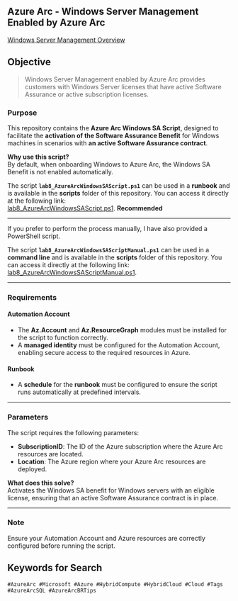 ## Azure Arc - Windows Server Management Enabled by Azure Arc

[Windows Server Management Overview](https://learn.microsoft.com/en-us/azure/azure-arc/servers/windows-server-management-overview?tabs=portal#enrollment)

## Objective  
> Windows Server Management enabled by Azure Arc provides customers with Windows Server licenses that have active Software Assurance or active subscription licenses.

### Purpose

This repository contains the **Azure Arc Windows SA Script**, designed to facilitate the **activation of the Software Assurance Benefit** for Windows machines in scenarios with **an active Software Assurance contract**.

**Why use this script?**  
By default, when onboarding Windows to Azure Arc, the Windows SA Benefit is not enabled automatically.

The script **`lab8_AzureArcWindowsSAScript.ps1`** can be used in a **runbook** and is available in the **scripts** folder of this repository. You can access it directly at the following link:  
[lab8_AzureArcWindowsSAScript.ps1](https://raw.githubusercontent.com/fabiotreze/AzureArcBRTips/refs/heads/main/scripts/lab8_AzureArcWindowsSAScript.ps1).  **Recommended**

---

If you prefer to perform the process manually, I have also provided a PowerShell script.

The script **`lab8_AzureArcWindowsSAScriptManual.ps1`** can be used in a **command line** and is available in the **scripts** folder of this repository. You can access it directly at the following link:  
[lab8_AzureArcWindowsSAScriptManual.ps1](https://raw.githubusercontent.com/fabiotreze/AzureArcBRTips/refs/heads/main/scripts/lab8_AzureArcWindowsSAScriptManual.ps1).  

---

### Requirements

#### Automation Account
- The **Az.Account** and **Az.ResourceGraph** modules must be installed for the script to function correctly.  
- A **managed identity** must be configured for the Automation Account, enabling secure access to the required resources in Azure.  

#### Runbook
- A **schedule** for the **runbook** must be configured to ensure the script runs automatically at predefined intervals.  

---

### Parameters

The script requires the following parameters:

- **SubscriptionID**: The ID of the Azure subscription where the Azure Arc resources are located.
- **Location**: The Azure region where your Azure Arc resources are deployed.

**What does this solve?**  
Activates the Windows SA benefit for Windows servers with an eligible license, ensuring that an active Software Assurance contract is in place.

---

### Note
Ensure your Automation Account and Azure resources are correctly configured before running the script.

## Keywords for Search  

`#AzureArc #Microsoft #Azure #HybridCompute #HybridCloud #Cloud #Tags #AzureArcSQL #AzureArcBRTips`
